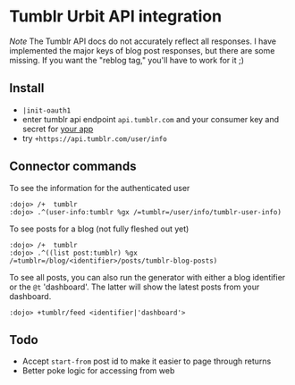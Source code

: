 # Tumblr Urbit API integration
*Note* The Tumblr API docs do not accurately reflect all responses. I have implemented 
the major keys of blog post responses, but there are some missing. If you want 
the "reblog tag," you'll have to work for it ;)

## Install
- `|init-oauth1`
- enter tumblr api endpoint `api.tumblr.com` and your consumer key and secret for [your app](https://www.tumblr.com/oauth/apps)
- try `+https://api.tumblr.com/user/info`

## Connector commands
To see the information for the authenticated user
```
:dojo> /+  tumblr
:dojo> .^(user-info:tumblr %gx /=tumblr=/user/info/tumblr-user-info)
```

To see posts for a blog (not fully fleshed out yet)
```
:dojo> /+  tumblr
:dojo> .^((list post:tumblr) %gx /=tumblr=/blog/<identifier>/posts/tumblr-blog-posts)
```
To see all posts, you can also run the generator with either a blog identifier 
or the `@t` 'dashboard'. The latter will show the latest posts from your dashboard.
```
:dojo> +tumblr/feed <identifier|'dashboard'>
```

## Todo
- Accept `start-from` post id to make it easier to page through returns
- Better poke logic for accessing from web




